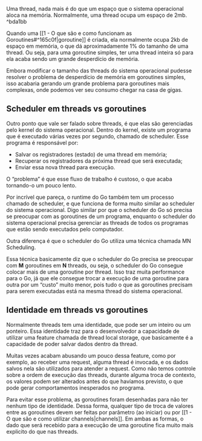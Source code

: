 Uma thread, nada mais é do que um espaço que o sistema operacional aloca na memória. Normalmente, uma thread ocupa um espaço de 2mb. ^bda1bb

Quando uma [[1 - O que são e como funcionam as Goroutines#^165c0f|goroutine]] é criada, ela normalmente ocupa 2kb de espaço em memória, o que dá aproximadamente 1% do tamanho de uma thread. Ou seja, para uma goroutine simples, ter uma thread inteira só para ela acaba sendo um grande desperdício de memória.

Embora modificar o tamanho das threads do sistema operacional pudesse resolver o problema de desperdício de memória em goroutines simples, isso acabaria gerando um grande problema para goroutines mais complexas, onde podemos ver seu consumo chegar na casa de gigas.
## Scheduler em threads vs goroutines

Outro ponto que vale ser falado sobre threads, é que elas são gerenciadas pelo kernel do sistema operacional. Dentro do kernel, existe um programa que é executado várias vezes por segundo, chamado de scheduler. Esse programa é responsável por:

- Salvar os registradores (estado) de uma thread em memória;
- Recuperar os registradores da próxima thread que será executada;
- Enviar essa nova thread para execução.

O “problema” é que esse fluxo de trabalho é custoso, o que acaba tornando-o um pouco lento.

Por incrível que pareça, o runtime do Go também tem um processo chamado de scheduler, e que funciona de forma muito similar ao scheduler do sistema operacional. Digo similar por que o scheduler do Go só precisa se preocupar com as goroutines de um programa, enquanto o scheduler do sistema operacional precisa gerenciar as threads de todos os programas que estão sendo executados pelo computador.

Outra diferença é que o scheduler do Go utiliza uma técnica chamada MN Scheduling.

Essa técnica basicamente diz que o scheduler do Go precisa se preocupar com **M** goroutines em **N** threads, ou seja, o scheduler do Go consegue colocar mais de uma goroutine por thread. Isso traz muita performance para o Go, já que ele consegue trocar a execução de uma goroutine para outra por um “custo” muito menor, pois tudo o que as goroutines precisam para serem executadas está na mesma thread do sistema operacional.
## Identidade em threads vs goroutines

Normalmente threads tem uma identidade, que pode ser um inteiro ou um ponteiro. Essa identidade traz para o desenvolvedor a capacidade de utilizar uma feature chamada de thread local storage, que basicamente é a capacidade de poder salvar dados dentro da thread.

Muitas vezes acabam abusando um pouco dessa feature, como por exemplo, ao receber uma request, alguma thread é invocada, e os dados salvos nela são utilizados para atender a request. Como não temos controle sobre a ordem de execução das threads, durante alguma troca de contexto, os valores podem ser alterados antes do que havíamos previsto, o que pode gerar comportamentos inesperados no programa.

Para evitar esse problema, as goroutines foram desenhadas para não ter nenhum tipo de identidade. Dessa forma, qualquer tipo de troca de valores entre as goroutines devem ser feitas por parâmetro (ao iniciar) ou por [[1 - O que são e como utilizar channels|channels]]. Em ambas as formas, o dado que será recebido para a execução de uma goroutine fica muito mais explicito do que nas threads.